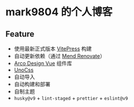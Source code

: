 # mark9804 的个人博客

## Feature

- 使用最新正式版本 [VitePress](https://vitepress.vuejs.org/) 构建
- 自动更新依赖（通过 [Mend Renovate](https://www.mend.io/renovate-free/)）
- [Arco Design Vue](https://arco.design/vue/) 组件库
- [UnoCss](https://unocss.dev/)
- 自动导入
- 自动构建和部署
- 自制主题
- `husky@v9` + `lint-staged` + `prettier` + `eslint@v9`
